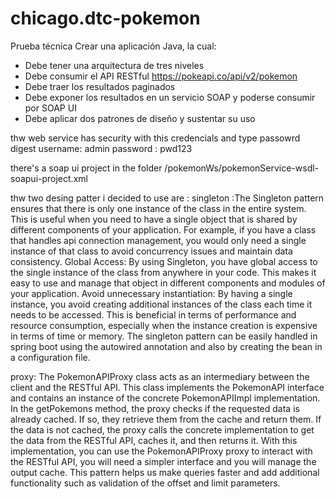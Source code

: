 # chicago.dtc-pokemon
Prueba técnica
Crear una aplicación Java, la cual:
-	Debe tener una arquitectura de tres niveles
-	Debe consumir el API RESTful https://pokeapi.co/api/v2/pokemon 
-	Debe traer los resultados paginados
-	Debe exponer los resultados en un servicio SOAP y poderse consumir por SOAP UI
-	Debe aplicar dos patrones de diseño y sustentar su uso

thw web service has security with this credencials and type passowrd digest 
username: admin
password : pwd123

there's a soap ui project in the folder /pokemonWs/pokemonService-wsdl-soapui-project.xml

thw two desing patter i decided to use are : 
singleton :The Singleton pattern ensures that there is only one instance of the class in the entire system. This is useful when you need to have a single object
that is shared by different components of your application. For example, if you have a class that handles api connection management, you would only
need a single instance of that class to avoid concurrency issues and maintain data consistency.
Global Access: By using Singleton, you have global access to the single instance of the class from anywhere in your code.
This makes it easy to use and manage that object in different components and modules of your application.
Avoid unnecessary instantiation: By having a single instance, you avoid creating additional instances of the class each time 
it needs to be accessed. This is beneficial in terms of performance and resource consumption, especially when the instance creation 
is expensive in terms of time or memory.
The singleton pattern can be easily handled in spring boot using the autowired annotation and also by creating the bean in a configuration file.

proxy: The PokemonAPIProxy class acts as an intermediary between the client and the RESTful API.
This class implements the PokemonAPI interface and contains an instance of the concrete PokemonAPIImpl implementation.
In the getPokemons method, the proxy checks if the requested data is already cached. If so, they retrieve them from the cache and return them.
If the data is not cached, the proxy calls the concrete implementation to get the data from the RESTful API, caches it, and then returns it.
With this implementation, you can use the PokemonAPIProxy proxy to interact with the RESTful API, you will need a simpler interface and you will manage the output cache.
This pattern helps us make queries faster and add additional functionality such as validation of the offset and limit parameters.


